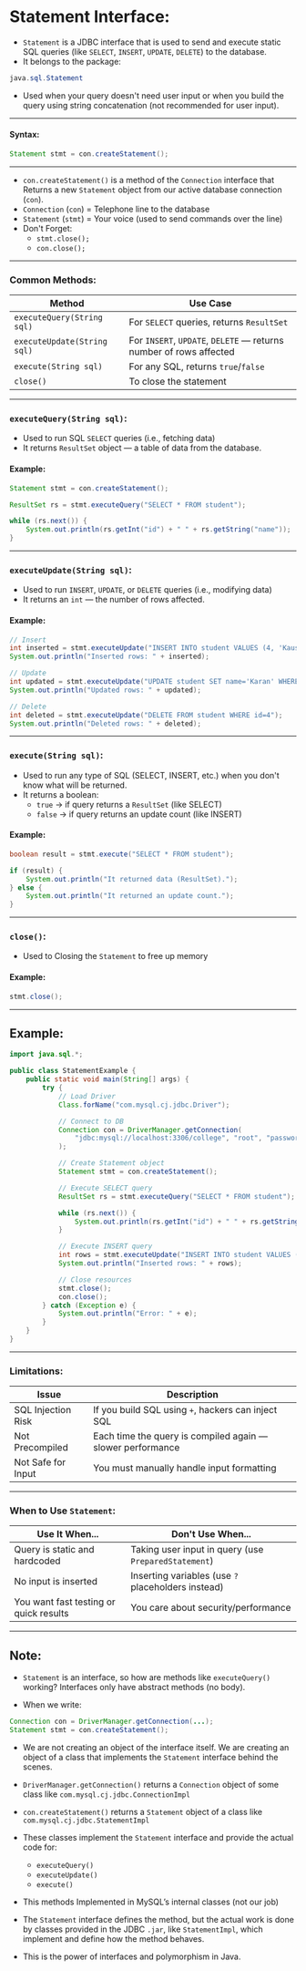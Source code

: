 # **Statement Interface:**

- `Statement` is a JDBC interface that is used to send and execute static SQL queries (like `SELECT`, `INSERT`, `UPDATE`, `DELETE`) to the database.
- It belongs to the package:
```java
java.sql.Statement
```
- Used when your query doesn't need user input or when you build the query using string concatenation (not recommended for user input).

---

#### **Syntax:**

```java
Statement stmt = con.createStatement();
```

---

- `con.createStatement()` is a method of the `Connection` interface that Returns a new `Statement` object from our active database connection (`con`).
- `Connection` (`con`) = Telephone line to the database
- `Statement` (`stmt`) = Your voice (used to send commands over the line)
- Don't Forget:
    - `stmt.close();`
    - `con.close();`

---

### **Common Methods:**

| Method                      | Use Case                                                           |
| --------------------------- | ------------------------------------------------------------------ |
| `executeQuery(String sql)`  | For `SELECT` queries, returns `ResultSet`                          |
| `executeUpdate(String sql)` | For `INSERT`, `UPDATE`, `DELETE` — returns number of rows affected |
| `execute(String sql)`       | For any SQL, returns `true`/`false`                                |
| `close()`                   | To close the statement                                             |

---

### **`executeQuery(String sql)`:**

- Used to run SQL `SELECT` queries (i.e., fetching data)
- It returns `ResultSet` object — a table of data from the database.

#### **Example:**

```java
Statement stmt = con.createStatement();

ResultSet rs = stmt.executeQuery("SELECT * FROM student");

while (rs.next()) {
    System.out.println(rs.getInt("id") + " " + rs.getString("name"));
}
```

---

### **`executeUpdate(String sql)`:**

- Used to run `INSERT`, `UPDATE`, or `DELETE` queries (i.e., modifying data)
- It returns an `int` — the number of rows affected.

#### **Example:**

```java
// Insert
int inserted = stmt.executeUpdate("INSERT INTO student VALUES (4, 'Kaushal')");
System.out.println("Inserted rows: " + inserted);

// Update
int updated = stmt.executeUpdate("UPDATE student SET name='Karan' WHERE id=4");
System.out.println("Updated rows: " + updated);

// Delete
int deleted = stmt.executeUpdate("DELETE FROM student WHERE id=4");
System.out.println("Deleted rows: " + deleted);
```

---

### **`execute(String sql)`:**

- Used to run any type of SQL (SELECT, INSERT, etc.) when you don't know what will be returned.
- It returns a boolean:
    - `true` → if query returns a `ResultSet` (like SELECT)
    - `false` → if query returns an update count (like INSERT)

#### **Example:**

```java
boolean result = stmt.execute("SELECT * FROM student");

if (result) {
    System.out.println("It returned data (ResultSet).");
} else {
    System.out.println("It returned an update count.");
}
```

---

### **`close()`:**

- Used to Closing the `Statement` to free up memory

#### **Example:**

```java
stmt.close();
```

---

## **Example:**

```java
import java.sql.*;

public class StatementExample {
    public static void main(String[] args) {
        try {
            // Load Driver
            Class.forName("com.mysql.cj.jdbc.Driver");

            // Connect to DB
            Connection con = DriverManager.getConnection(
                "jdbc:mysql://localhost:3306/college", "root", "password"
            );

            // Create Statement object
            Statement stmt = con.createStatement();

            // Execute SELECT query
            ResultSet rs = stmt.executeQuery("SELECT * FROM student");

            while (rs.next()) {
                System.out.println(rs.getInt("id") + " " + rs.getString("name"));
            }

            // Execute INSERT query
            int rows = stmt.executeUpdate("INSERT INTO student VALUES (3, 'Karan')");
            System.out.println("Inserted rows: " + rows);

            // Close resources
            stmt.close();
            con.close();
        } catch (Exception e) {
            System.out.println("Error: " + e);
        }
    }
}
```

---

### **Limitations:**

| Issue              | Description                                                |
| ------------------ | ---------------------------------------------------------- |
| SQL Injection Risk | If you build SQL using `+`, hackers can inject SQL         |
| Not Precompiled    | Each time the query is compiled again — slower performance |
| Not Safe for Input | You must manually handle input formatting                  |

---

### **When to Use `Statement`:**

| Use It When...                         | Don't Use When...                                    |
| -------------------------------------- | ---------------------------------------------------- |
| Query is static and hardcoded          | Taking user input in query (use `PreparedStatement`) |
| No input is inserted                   | Inserting variables (use `?` placeholders instead)   |
| You want fast testing or quick results | You care about security/performance                  |

---

## Note: 

- `Statement` is an interface, so how are methods like `executeQuery()` working? Interfaces only have abstract methods (no body).

- When we write:

```java
Connection con = DriverManager.getConnection(...);
Statement stmt = con.createStatement();
```

- We are not creating an object of the interface itself. We are creating an object of a class that implements the `Statement` interface behind the scenes.
- `DriverManager.getConnection()` returns a `Connection` object of some class like `com.mysql.cj.jdbc.ConnectionImpl`
- `con.createStatement()` returns a `Statement` object of a class like `com.mysql.cj.jdbc.StatementImpl`
- These classes implement the `Statement` interface and provide the actual code for:
    - `executeQuery()`
    - `executeUpdate()`
    - `execute()`
- This methods Implemented in MySQL’s internal classes (not our job)
- The `Statement` interface defines the method, but the actual work is done by classes provided in the JDBC `.jar`, like `StatementImpl`, which implement and define how the method behaves.

- This is the power of interfaces and polymorphism in Java.